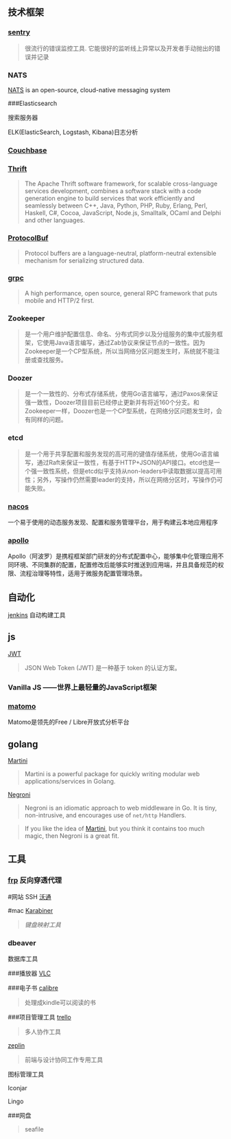 ## 技术框架

### [sentry](https://sentry.io)
> 很流行的错误监控工具. 它能很好的监听线上异常以及开发者手动抛出的错误并记录

### NATS

[NATS](http://nats.io/) is an open-source, cloud-native messaging system

###Elasticsearch 

搜索服务器

ELK(ElasticSearch, Logstash, Kibana)日志分析

### [Couchbase](http://www.couchbase.com/)


### [Thrift](https://thrift.apache.org/)
>The Apache Thrift software framework, for scalable cross-language services development, combines a software stack with a code generation engine to build services that work efficiently and seamlessly between C++, Java, Python, PHP, Ruby, Erlang, Perl, Haskell, C#, Cocoa, JavaScript, Node.js, Smalltalk, OCaml and Delphi and other languages.

### [ProtocolBuf](https://developers.google.com/protocol-buffers/)
>Protocol buffers are a language-neutral, platform-neutral extensible mechanism for serializing structured data.

### [grpc](http://www.grpc.io/)
>A high performance, open source, general RPC framework that puts mobile and HTTP/2 first.


### Zookeeper 

>是一个用户维护配置信息、命名、分布式同步以及分组服务的集中式服务框架，它使用Java语言编写，通过Zab协议来保证节点的一致性。因为Zookeeper是一个CP型系统，所以当网络分区问题发生时，系统就不能注册或查找服务。

### Doozer
>是一个一致性的、分布式存储系统，使用Go语言编写，通过Paxos来保证强一致性，Doozer项目目前已经停止更新并有将近160个分支。和Zookeeper一样，Doozer也是一个CP型系统，在网络分区问题发生时，会有同样的问题。

### etcd 
>是一个用于共享配置和服务发现的高可用的键值存储系统，使用Go语言编写，通过Raft来保证一致性，有基于HTTP+JSON的API接口。etcd也是一个强一致性系统，但是etcd似乎支持从non-leaders中读取数据以提高可用性；另外，写操作仍然需要leader的支持，所以在网络分区时，写操作仍可能失败。

### [nacos](https://github.com/alibaba/nacos)
一个易于使用的动态服务发现、配置和服务管理平台，用于构建云本地应用程序


### [apollo](https://github.com/ctripcorp/apollo)

Apollo（阿波罗）是携程框架部门研发的分布式配置中心，能够集中化管理应用不同环境、不同集群的配置，配置修改后能够实时推送到应用端，并且具备规范的权限、流程治理等特性，适用于微服务配置管理场景。



## 自动化
[jenkins](https://jenkins-ci.org/) 自动构建工具

## js
[JWT](https://jwt.io/)
>JSON Web Token (JWT) 是一种基于 token 的认证方案。

### Vanilla JS	——世界上最轻量的JavaScript框架

### [matomo](<https://github.com/matomo-org/matomo>)
Matomo是领先的Free / Libre开放式分析平台

## golang
[Martini](https://github.com/go-martini/martini)
>Martini is a powerful package for quickly writing modular web applications/services in Golang.

[Negroni](https://github.com/codegangsta/negroni)
>Negroni is an idiomatic approach to web middleware in Go. It is tiny, non-intrusive, and encourages use of `net/http` Handlers.

>If you like the idea of [Martini](https://github.com/codegangsta/negroni), but you think it contains too much magic, then Negroni is a great fit.





## 工具

### [frp](https://github.com/fatedier/frp) 反向穿透代理




#网站
SSH [沃通](https://www.wosign.com/)

#mac
[Karabiner](https://pqrs.org/osx/karabiner/)
>*键盘映射工具*

### dbeaver 

数据库工具

###播放器
[VLC](http://www.videolan.org/vlc/index.html)

###电子书
[calibre](http://calibre-ebook.com/)
> 处理成kindle可以阅读的书

###项目管理工具
[trello](https://trello.com/)
>多人协作工具

[zeplin](https://zeplin.io/)
>前端与设计协同工作专用工具
>

图标管理工具

Iconjar

Lingo

###网盘
>seafile



